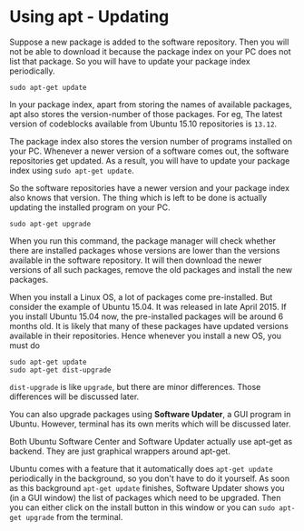 # Using apt - Updating

Suppose a new package is added to the software repository.
Then you will not be able to download it because the package index on your PC does not list that package.
So you will have to update your package index periodically.

    sudo apt-get update

In your package index, apart from storing the names of available packages,
apt also stores the version-number of those packages.
For eg, The latest version of codeblocks available from Ubuntu 15.10 repositories is `13.12`.

The package index also stores the version number of programs installed on your PC.
Whenever a newer version of a software comes out, the software repositories get updated.
As a result, you will have to update your package index using `sudo apt-get update`.

So the software repositories have a newer version and your package index also knows that version.
The thing which is left to be done is actually updating the installed program on your PC.

    sudo apt-get upgrade

When you run this command, the package manager will check whether there are
installed packages whose versions are lower than the versions available in the software repository.
It will then download the newer versions of all such packages,
remove the old packages and install the new packages.

When you install a Linux OS, a lot of packages come pre-installed.
But consider the example of Ubuntu 15.04.
It was released in late April 2015.
If you install Ubuntu 15.04 now, the pre-installed packages will be around 6 months old.
It is likely that many of these packages have updated versions available in their repositories.
Hence whenever you install a new OS, you must do

    sudo apt-get update
    sudo apt-get dist-upgrade

`dist-upgrade` is like `upgrade`, but there are minor differences.
Those differences will be discussed later.

You can also upgrade packages using **Software Updater**, a GUI program in Ubuntu.
However, terminal has its own merits which will be discussed later.

Both Ubuntu Software Center and Software Updater actually use apt-get as backend.
They are just graphical wrappers around apt-get.

Ubuntu comes with a feature that it automatically does `apt-get update`
periodically in the background, so you don't have to do it yourself.
As soon as this background `apt-get update` finishes,
Software Updater shows you (in a GUI window) the list of packages which need to be upgraded.
Then you can either click on the install button in this window
or you can `sudo apt-get upgrade` from the terminal.
